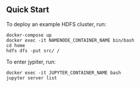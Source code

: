 ## Quick Start

To deploy an example HDFS cluster, run:
```
docker-compose up
docker exec -it NAMENODE_CONTAINER_NAME bin/bash
cd home
hdfs dfs -put src/ /
```
To enter jypiter, run:
```
docker exec -it JUPYTER_CONTAINER_NAME bash
jupyter server list
```


